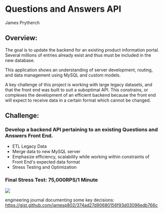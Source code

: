 # Questions and Answers API
James Prytherch

## Overview:

The goal is to update the backend for an existing product information portal. Several millions of entries already exist and thus must be included in the new database.

This application shows an understanding of server development, routing, and data management using MySQL and custom models.

A key challenge of this project is working with large legacy datasets, and that the front end was built to suit a suboptimal API.  This constrains, or complexes the development of an efficient backend because the front end will expect to receive data in a certain format which cannot be changed.

## Challenge:
### Develop a backend API pertaining to an existing Questions and Answers Front End.

- ETL Legacy Data
- Merge data to new MySQL server
- Emphasize efficiency, scalability while working within constraints of Front End's expected data format
- Stress Testing and Optimization

### Final Stress Test: 75,000RPS/1 Minute

<img src="https://imgur.com/76PWwJf.png"/>


engineering journal documenting some key decisions:
https://gist.github.com/jamesp802/374ad27d90680156f93d03096edb766c
